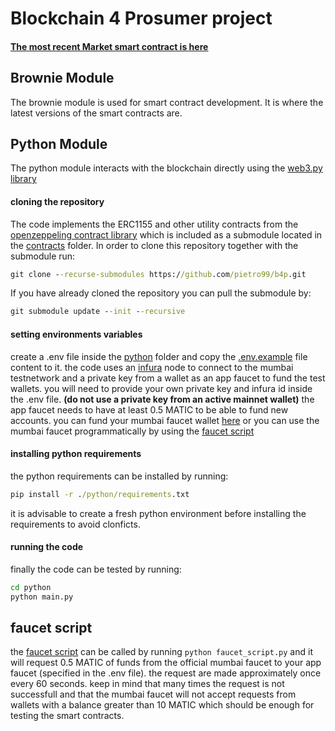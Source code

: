 # Blockchain 4 Prosumer project
#### <ins>The most recent Market smart contract is [here](/brownie/contracts/Market/Market.sol)</ins>


## Brownie Module

The brownie module is used for smart contract development. It is where the latest versions of the smart contracts are.

## Python Module

The python module interacts with the blockchain directly using the [web3.py library](https://web3py.readthedocs.io/en/stable/)

#### cloning the repository
The code implements the ERC1155 and other utility contracts from the [openzeppeling contract library](https://github.com/OpenZeppelin/openzeppelin-contracts/tree/abdb20a6bdb1700d58ea9e01b7471dafdef52a68) which is included as a submodule located in the [contracts](/contracts) folder.
In order to clone this repository together with the submodule run:
```bat
git clone --recurse-submodules https://github.com/pietro99/b4p.git
```
If you have already cloned the repository you can pull the submodule by:
```bat
git submodule update --init --recursive
```
#### setting environments variables
create a .env file inside the [python](/python) folder and copy the [.env.example](/python/.env.example) file content to it.
the code uses an [infura](https://infura.io/) node to connect to the mumbai testnetwork and a private key from a wallet as an app faucet to fund the test wallets.
you will need to provide your own private key and infura id inside the .env file. **(do not use a private key from an active mainnet wallet)**
the app faucet needs to have at least 0.5 MATIC to be able to fund new accounts. you can fund your mumbai faucet wallet [here](https://faucet.polygon.technology/) or you can use the mumbai faucet programmatically by using the [faucet script](#faucet-script)

#### installing python requirements
the python requirements can be installed by running:
```bat
pip install -r ./python/requirements.txt
```
it is advisable to create a fresh python environment before installing the requirements to avoid clonficts.

#### running the code
finally the code can be tested by running:
```bat
cd python
python main.py
```

## faucet script

the [faucet script](/python/faucet_script.py) can be called by running `python faucet_script.py` and it will request 0.5 MATIC of funds from the official mumbai faucet to your app faucet (specified in the .env file). the request are made approximately once every 60 seconds. keep in mind that many times the request is not successfull and that the mumbai faucet will not accept requests from wallets with a balance greater than 10 MATIC which should be enough for testing the smart contracts.



